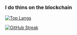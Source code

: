 ### I do thins on the blockchain


[![Top Langs](https://github-readme-stats.vercel.app/api/top-langs/?username=tomi204&layout=compact&theme=dark&hide_border=false)](https://github.com/anuraghazra/github-readme-stats)


[![GitHub Streak](https://streak-stats.demolab.com?user=tomi204&theme=dark&hide_border=true)](https://git.io/streak-stats)
